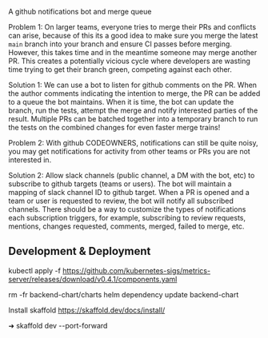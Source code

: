 A github notifications bot and merge queue

Problem 1: On larger teams, everyone tries to merge their PRs and conflicts can arise, because of this its a good idea to make sure you merge the latest `main` branch into your branch and ensure CI passes before merging. However, this takes time and in the meantime someone may merge another PR. This creates a potentially vicious cycle where developers are wasting time trying to get  their branch green, competing against each other.

Solution 1: We can use a bot to listen for github comments on the PR. When the author comments indicating the intention to merge, the PR can be added to a queue the bot maintains. When it is time, the bot can update the branch, run the tests, attempt the merge and notify interested parties of the result. Multiple PRs can be batched together into a temporary branch to run the tests on the combined changes for even faster merge trains!

Problem 2: With github CODEOWNERS, notifications can still be quite noisy, you may get notifications for activity from other teams or PRs you are not interested in.

Solution 2: Allow slack channels (public channel, a DM with the bot, etc) to subscribe to github targets (teams or users). The bot will maintain a mapping of slack channel ID to github target. When a PR is opened and a team or user is requested to review, the bot will notify all subscribed channels. There should be a way to customize the types of notifications each subscription triggers, for example, subscribing to review requests, mentions, changes requested, comments, merged, failed to merge, etc.

## Development & Deployment

kubectl apply -f https://github.com/kubernetes-sigs/metrics-server/releases/download/v0.4.1/components.yaml

rm -fr backend-chart/charts
helm dependency update backend-chart      

Install skaffold https://skaffold.dev/docs/install/

➜ skaffold dev --port-forward
